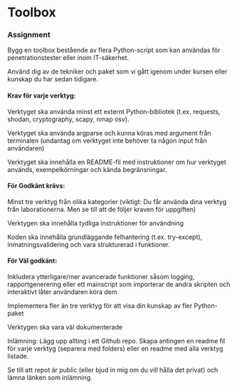 # Toolbox

### Assignment  
Bygg en toolbox bestående av flera Python-script som kan användas för penetrationstester eller inom IT-säkerhet.

Använd dig av de tekniker och paket som vi gått igenom under kursen eller kunskap du har sedan tidigare.


#### Krav för varje verktyg:
Verktyget ska använda minst ett externt Python-bibliotek (t.ex. requests, shodan, cryptography, scapy, nmap osv).

Verktyget ska använda argparse och kunna köras med argument från terminalen (undantag om verktyget inte behöver ta någon input från användaren)

Verktyget ska innehålla en README-fil med instruktioner om hur verktyget används, exempelkörningar och kända begränsningar.

#### För Godkänt krävs:
Minst tre verktyg från olika kategorier (viktigt: Du får använda dina verktyg från laborationerna. Men se till att de följer kraven för uppgiften)

Verktygen ska innehålla tydliga instruktioner för användning

Koden ska innehålla grundläggande felhantering (t.ex. try-except), inmatningsvalidering och vara strukturerad i funktioner.


#### För Väl godkänt:
Inkludera ytterligare/mer avancerade funktioner såsom logging, rapportgenerering eller ett mainscript som importerar de andra skripten och interaktivt låter användaren köra dem

Implementera fler än tre verktyg för att visa din kunskap av fler Python-paket

Verktygen ska vara väl dokumenterade


Inlämning:
Lägg upp allting i ett Github repo. Skapa antingen en readme fil för varje verktyg (separera med folders) eller en readme med alla verktyg listade.

Se till att repot är public (eller bjud in mig om du vill hålla det privat) och lämna länken som inlämning.
